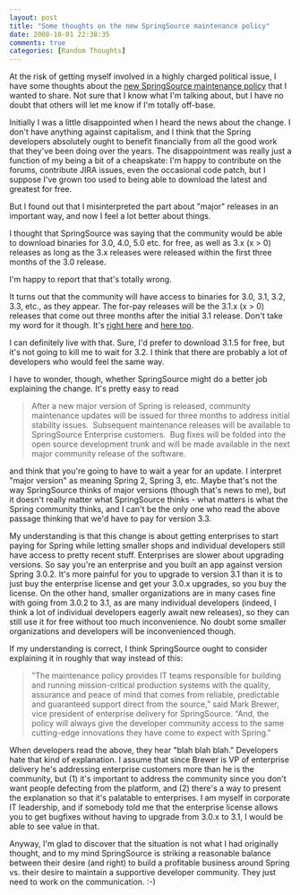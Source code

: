 ```yaml
---
layout: post
title: "Some thoughts on the new SpringSource maintenance policy"
date: 2008-10-01 22:38:35
comments: true
categories: [Random Thoughts]
---
```

At the risk of getting myself involved in a highly charged political issue, I have some thoughts about the <a title="new SpringSource maintenance policy" href="http://www.springsource.com/products/enterprise/maintenancepolicy">new SpringSource maintenance policy</a> that I wanted to share. Not sure that I know what I'm talking about, but I have no doubt that others will let me know if I'm totally off-base.

Initially I was a little disappointed when I heard the news about the change. I don't have anything against capitalism, and I think that the Spring developers absolutely ought to benefit financially from all the good work that they've been doing over the years. The disappointment was really just a function of my being a bit of a cheapskate: I'm happy to contribute on the forums, contribute JIRA issues, even the occasional code patch, but I suppose I've grown too used to being able to download the latest and greatest for free.

But I found out that I misinterpreted the part about "major" releases in an important way, and now I feel a lot better about things.

I thought that SpringSource was saying that the community would be able to download binaries for 3.0, 4.0, 5.0 etc. for free, as well as 3.x (x &gt; 0) releases as long as the 3.x releases were released within the first three months of the 3.0 release.

I'm happy to report that that's totally wrong.

It turns out that the community will have access to binaries for 3.0, 3.1, 3.2, 3.3, etc., as they appear. The for-pay releases will be the 3.1.x (x &gt; 0) releases that come out three months after the initial 3.1 release. Don't take my word for it though. It's <a title="Rod Johnson interview" href="http://java.dzone.com/news/qa-with-rod-johnson-over-sprin">right here</a> and <a title="FAQs" href="http://www.springsource.com/products/enterprise/maintenancepolicy/faq">here too</a>.

I can definitely live with that. Sure, I'd prefer to download 3.1.5 for free, but it's not going to kill me to wait for 3.2. I think that there are probably a lot of developers who would feel the same way.

I have to wonder, though, whether SpringSource might do a better job explaining the change. It's pretty easy to read
<blockquote>After a new major version of Spring is released, community maintenance updates will be issued for three months to address initial stability issues.  Subsequent maintenance releases will be available to SpringSource Enterprise customers.  Bug fixes will be folded into the open source development trunk and will be made available in the next major community release of the software.</blockquote>
and think that you're going to have to wait a year for an update. I interpret "major version" as meaning Spring 2, Spring 3, etc. Maybe that's not the way SpringSource thinks of major versions (though that's news to me), but it doesn't really matter what SpringSource thinks - what matters is what the Spring community thinks, and I can't be the only one who read the above passage thinking that we'd have to pay for version 3.3.

My understanding is that this change is about getting enterprises to start paying for Spring while letting smaller shops and individual developers still have access to pretty recent stuff. Enterprises are slower about upgrading versions. So say you're an enterprise and you built an app against version Spring 3.0.2. It's more painful for you to upgrade to version 3.1 than it is to just buy the enterprise license and get your 3.0.x upgrades, so you buy the license. On the other hand, smaller organizations are in many cases fine with going from 3.0.2 to 3.1, as are many individual developers (indeed, I think a lot of individual developers eagerly await new releases), so they can still use it for free without too much inconvenience. No doubt some smaller organizations and developers will be inconvenienced though.

If my understanding is correct, I think SpringSource ought to consider explaining it in roughly that way instead of this:
<blockquote>"The maintenance policy provides IT teams responsible for building and running mission-critical production systems with the quality, assurance and peace of mind that comes from reliable, predictable and guaranteed support direct from the source,” said Mark Brewer, vice president of enterprise delivery for SpringSource. “And, the policy will always give the developer community access to the same cutting-edge innovations they have come to expect with Spring."</blockquote>
When developers read the above, they hear "blah blah blah." Developers hate that kind of explanation. I assume that since Brewer is VP of enterprise delivery he's addressing enterprise customers more than he is the community, but (1) it's important to address the community since you don't want people defecting from the platform, and (2) there's a way to present the explanation so that it's palatable to enterprises. I am myself in corporate IT leadership, and if somebody told me that the enterprise license allows you to get bugfixes without having to upgrade from 3.0.x to 3.1, I would be able to see value in that.

Anyway, I'm glad to discover that the situation is not what I had originally thought, and to my mind SpringSource is striking a reasonable balance between their desire (and right) to build a profitable business around Spring vs. their desire to maintain a supportive developer community. They just need to work on the communication. :-)